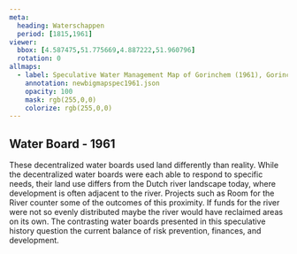 ```yaml
---
meta:
  heading: Waterschappen
  period: [1815,1961]
viewer:
  bbox: [4.587475,51.775669,4.887222,51.960796]
  rotation: 0
allmaps:
  - label: Speculative Water Management Map of Gorinchem (1961), Gorinchem West 1, no. 38. Fourth edition, series 1, 2023. 374 x 297 mm, scale 1:25,000. The Berlage. Based on Water Management Map 38 Gorinchem West 1. Fourth edition, series 1, 1961. 555 x 690 mm, scale 1:50,000. Rijkswaterstaat.
    annotation: newbigmapspec1961.json
    opacity: 100
    mask: rgb(255,0,0)
    colorize: rgb(255,0,0)
---
```


## Water Board - 1961

These decentralized water boards used land differently than reality. While the decentralized water boards were each able to respond to specific needs, their land use differs from the Dutch river landscape today, where development is often adjacent to the river. Projects such as Room for the River counter some of the outcomes of this proximity. If funds for the river were not so evenly distributed maybe the river would have reclaimed areas on its own. The contrasting water boards presented in this speculative history question the current balance of risk prevention, finances, and development. 